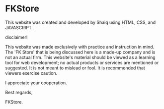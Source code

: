 # FKStore
This website was created and developed by Shaiq using HTML, CSS, and JAVASCRIPT.

disclaimer!

This website was made exclusively with practice and instruction in mind. The 'FK Store' that is being discussed here is a made-up company and is not an actual firm. This website's material should be viewed as a learning tool for web development; no actual products or services are mentioned or suggested. It is not meant to mislead or fool. It is recommended that viewers exercise caution.

I appreciate your cooperation.

Best regards,

FKStore.
